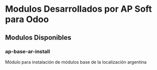 
# Modulos Desarrollados por AP Soft para Odoo

## Modulos Disponibles
### ap-base-ar-install
Módulo para instalación de módulos base de la localización argentina
<!--stackedit_data:
eyJoaXN0b3J5IjpbLTg0NTIwODgyNl19
-->